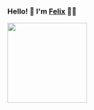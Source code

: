 ### Hello! 👋 I'm [Felix](https://felixdev.netlify.app/) 👨‍💻

<div>
  <img src="http://github-readme-streak-stats.herokuapp.com?user=felixmacaspac&show_icons=true&theme=material-palenight&hide_border=true" 
       width="%100" 
       height="180px">
</div>
